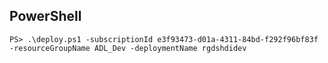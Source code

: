 ## PowerShell

```
PS> .\deploy.ps1 -subscriptionId e3f93473-d01a-4311-84bd-f292f96bf83f  -resourceGroupName ADL_Dev -deploymentName rgdshdidev
```
